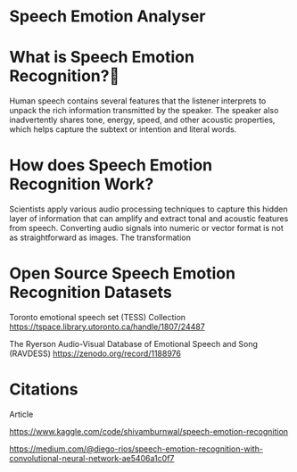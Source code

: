 # Speech Emotion Analyser

  # What is Speech Emotion Recognition?
  Human speech contains several features that the listener interprets to unpack the rich information transmitted by the speaker. The speaker also inadvertently shares tone, energy, speed, and other acoustic properties, which helps capture the subtext or intention and literal words.

# How does Speech Emotion Recognition Work?
Scientists apply various audio processing techniques to capture this hidden layer of information that can amplify and extract tonal and acoustic features from speech. Converting audio signals into numeric or vector format is not as straightforward as images. The transformation 

 # Open Source Speech Emotion Recognition Datasets

   Toronto emotional speech set (TESS) Collection
   https://tspace.library.utoronto.ca/handle/1807/24487

   The Ryerson Audio-Visual Database of Emotional Speech and Song (RAVDESS)
   https://zenodo.org/record/1188976

   # Citations
   Article

   https://www.kaggle.com/code/shivamburnwal/speech-emotion-recognition
   
   https://medium.com/@diego-rios/speech-emotion-recognition-with-convolutional-neural-network-ae5406a1c0f7

   
  

  
   


